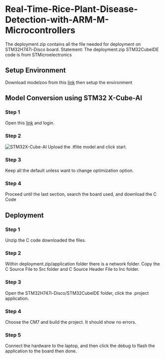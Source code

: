 # Real-Time-Rice-Plant-Disease-Detection-with-ARM-M-Microcontrollers
The deployment.zip contains all the file needed for deployment on STM32H747i-Disco board. 
Statement: The deployment.zip STM32CubeIDE code is from STMicroelectronics

## Setup Environment
Download modelzoo from this [link](https://github.com/STMicroelectronics/stm32ai-modelzoo/blob/main/README.md) then setup the environment 

## Model Conversion using STM32 X-Cube-AI
### Step 1
Open this [link](https://my.st.com/cas/login?service=https://my.st.com/cas-idpwebsso/login%3Fresume%3D%2Fas%2FkVO5J%2Fresume%2Fas%2Fauthorization.ping%26spentity%3Dnull) and login. 
### Step 2
![STM32X-Cube-AI]([images/X-Cube-AI_login_page.png](https://github.com/jingxan/Real-Time-Rice-Plant-Disease-Detection-with-ARM-M-Microcontrollers/blob/main/Images/X-Cube-AI_login_page.png))
Upload the .tflite model and click start.
### Step 3
Keep all the default unless want to change optimization option. 
### Step 4
Proceed until the last section, search the board used, and download the C Code

## Deployment
### Step 1
Unzip the C code downloaded the files.
### Step 2
Within deployment.zip/application folder there is a network folder. Copy the C Source File to Src folder and C Source Header File to Inc folder.
### Step 3
Open the STM32H747i-Disco/STM32CubeIDE folder, click the .project application.
### Step 4
Choose the CM7 and build the project. It should show no errors.
### Step 5
Connect the hardware to the laptop, and then click the debug to flash the application to the board then done.



